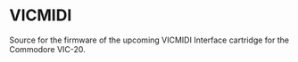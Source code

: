 VICMIDI
=======

Source for the firmware of the upcoming VICMIDI Interface cartridge for the Commodore VIC-20.